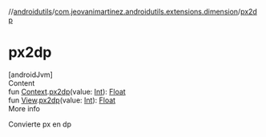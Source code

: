 //[androidutils](../index.md)/[com.jeovanimartinez.androidutils.extensions.dimension](index.md)/[px2dp](px2dp.md)



# px2dp  
[androidJvm]  
Content  
fun [Context](https://developer.android.com/reference/kotlin/android/content/Context.html).[px2dp](px2dp.md)(value: [Int](https://kotlinlang.org/api/latest/jvm/stdlib/kotlin/-int/index.html)): [Float](https://kotlinlang.org/api/latest/jvm/stdlib/kotlin/-float/index.html)  
fun [View](https://developer.android.com/reference/kotlin/android/view/View.html).[px2dp](px2dp.md)(value: [Int](https://kotlinlang.org/api/latest/jvm/stdlib/kotlin/-int/index.html)): [Float](https://kotlinlang.org/api/latest/jvm/stdlib/kotlin/-float/index.html)  
More info  


Convierte px en dp

  




